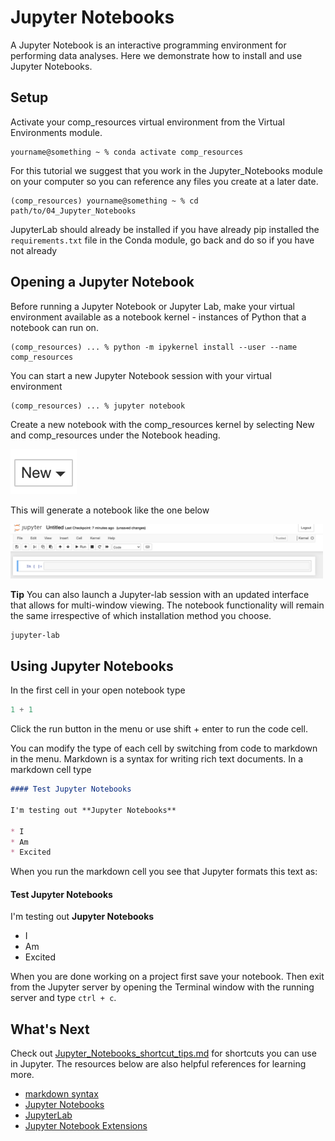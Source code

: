 # Jupyter Notebooks

A Jupyter Notebook is an interactive programming environment for performing data analyses. Here we demonstrate how 
to install and use Jupyter Notebooks.

## Setup

Activate your comp_resources virtual environment from the Virtual Environments module.

```shell
yourname@something ~ % conda activate comp_resources
```

For this tutorial we suggest that you work in the Jupyter_Notebooks module on your computer
so you can reference any files you create at a later date.

```shell
(comp_resources) yourname@something ~ % cd path/to/04_Jupyter_Notebooks
```

JupyterLab should already be installed if you have already pip installed the `requirements.txt` file in the Conda module, go back and do so if you have not already

## Opening a Jupyter Notebook

Before running a Jupyter Notebook or Jupyter Lab, make your virtual environment available as a notebook kernel - instances of Python that a notebook can run on.

```shell
(comp_resources) ... % python -m ipykernel install --user --name comp_resources
```

You can start a new Jupyter Notebook session with your virtual environment

```shell
(comp_resources) ... % jupyter notebook
```

Create a new notebook with the comp_resources kernel by selecting New and comp_resources under the Notebook heading.

<img src="images/new.png" alt="New" width="106"/>

This will generate a notebook like the one below

<img src="images/jupyter_notebook.png" alt="Notebook" width="500"/>

**Tip** You can also launch a Jupyter-lab session with an updated interface that allows for multi-window viewing. The notebook functionality will remain the same irrespective of which installation method you choose.
```
jupyter-lab
```

## Using Jupyter Notebooks

In the first cell in your open notebook type

```python
1 + 1
```

Click the run button in the menu or use shift + enter to run the code cell.

You can modify the type of each cell by switching from code to markdown in the menu.
Markdown is a syntax for writing rich text documents. In a markdown cell type

```markdown
#### Test Jupyter Notebooks

I'm testing out **Jupyter Notebooks**

* I 
* Am
* Excited
```

When you run the markdown cell you see that Jupyter formats this text as:

#### Test Jupyter Notebooks

I'm testing out **Jupyter Notebooks**

* I 
* Am
* Excited

When you are done working on a project first save your notebook. 
Then exit from the Jupyter server by opening the Terminal window with the running server and type `ctrl + c`.

## What's Next

Check out [Jupyter_Notebooks_shortcut_tips.md](Jupyter_Notebooks_shortcut_tips.md) for shortcuts you can use in Jupyter. 
The resources below are also helpful references for learning more.

* [markdown syntax](https://www.markdownguide.org/basic-syntax/)
* [Jupyter Notebooks](https://jupyter-notebook.readthedocs.io/en/latest/index.html)
* [JupyterLab](https://jupyterlab.readthedocs.io/en/stable/)
* [Jupyter Notebook Extensions](https://jupyter-contrib-nbextensions.readthedocs.io/en/latest/)
